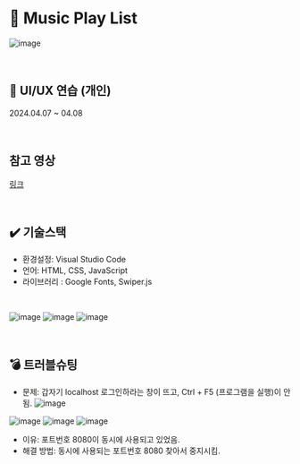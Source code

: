 # 📜 Music Play List 
![image](https://github.com/WooRiGyeoRe/MusicPlayList/assets/144170214/b17b868c-67cf-4c77-a98c-03e74900f708)

<br>

## 📅 UI/UX 연습 (개인)
2024.04.07 ~ 04.08 

<br>

## 참고 영상
<a href= "https://www.youtube.com/watch?v=ULnGCoTueQY&list=PLG7te9eYUi7tQydFHAv3h2YT1syQaQs1W&index=3" target='_blank'> 링크</a> <br>

<br>

## ✔️ 기술스택
- 환경설정:  Visual Studio Code
- 언어: HTML, CSS, JavaScript
- 라이브러리 : Google Fonts, Swiper.js

<br>

![image](https://github.com/WooRiGyeoRe/MusicPlayList/assets/144170214/dc6f7e5e-7e20-4ce9-8a9c-a978330e0abf)
![image](https://github.com/WooRiGyeoRe/MusicPlayList/assets/144170214/4afbbbab-1a58-458c-8b10-bec8046ddce5)
![image](https://github.com/WooRiGyeoRe/MusicPlayList/assets/144170214/9d4335ea-9b8a-4558-81cb-bb2abf89062a)

<br>

## 💣 트러블슈팅
- 문제: 갑자기 localhost 로그인하라는 창이 뜨고, Ctrl + F5 (프로그램을 실행)이 안 됨.
![image](https://github.com/WooRiGyeoRe/MusicPlayList/assets/144170214/166fc063-b3a3-40d2-bff6-6fe2d7bf6070)  

![image](https://github.com/WooRiGyeoRe/MusicPlayList/assets/144170214/312671d9-9706-4fe1-89f9-3e34e86255d7)
![image](https://github.com/WooRiGyeoRe/MusicPlayList/assets/144170214/8b843b56-154b-47e1-8599-79ce93356bdc)
![image](https://github.com/WooRiGyeoRe/MusicPlayList/assets/144170214/5edf6f5a-7cba-4ebc-95fa-16f5c5c2d318)
- 이유: 포트번호 8080이 동시에 사용되고 있었음.
- 해결 방법: 동시에 사용되는 포트번호 8080 찾아서 중지시킴.
  
